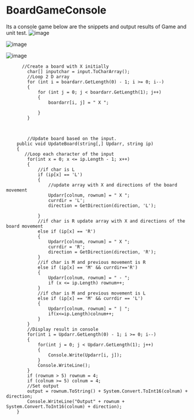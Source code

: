 # BoardGameConsole

Its a console game below are the snippets and output results of Game and unit test.
![image](https://user-images.githubusercontent.com/35574314/229579546-308a2e63-e1a3-47f1-b5da-d92325ab5c97.png)

![image](https://user-images.githubusercontent.com/35574314/229578939-8ecdb3dd-417e-4c2c-a0dd-8819645eaca8.png)

![image](https://user-images.githubusercontent.com/35574314/229578711-a6a6cb63-e81a-465f-bc96-da653961898a.png)



          //Create a board with X initially
            char[] inputchar = input.ToCharArray();
            //Loop 2 D array
            for (int i = boardarr.GetLength(0) - 1; i >= 0; i--)
            {
                for (int j = 0; j < boardarr.GetLength(1); j++)
                {
                    boardarr[i, j] = " X ";

                }
            }
            
            
            
            //Update board based on the input.
        public void UpdateBoard(string[,] Updarr, string ip)
        {
           //Loop each character of the input
            for(int x = 0; x <= ip.Length - 1; x++)
            {
                //if char is L
                if (ip[x] == 'L')
                {
                    //update array with X and directions of the board movement
                    Updarr[colnum, rownum] = " X ";
                    currdir = 'L';
                    direction = GetDirection(direction, 'L');

                }
                //if char is R update array with X and directions of the board movement
                else if (ip[x] == 'R')
                {
                    Updarr[colnum, rownum] = " X ";
                    currdir = 'R';
                    direction = GetDirection(direction, 'R');
                }
                //if char is M and previous movement is R
                else if (ip[x] == 'M' && currdir=='R')
                {
                    Updarr[colnum, rownum] = " - ";
                    if (x <= ip.Length) rownum++;
                }
                //if char is M and previous movement is L
                else if (ip[x] == 'M' && currdir == 'L')
                {
                    Updarr[colnum, rownum] = " | ";
                    if(x<=ip.Length)colnum++;
                }
            }
            //Display result in console
            for(int i = Updarr.GetLength(0) - 1; i >= 0; i--)
            {
                for(int j = 0; j < Updarr.GetLength(1); j++)
                {
                    Console.Write(Updarr[i, j]);
                }
                Console.WriteLine();
            }
            if (rownum > 5) rownum = 4;
            if (colnum >= 5) colnum = 4;
            //Set output
            output = rownum.ToString() + System.Convert.ToInt16(colnum) + direction;
            Console.WriteLine("Output" + rownum + System.Convert.ToInt16(colnum) + direction);
        }
